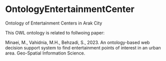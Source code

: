 # OntologyEntertainmentCenter
Ontology of Entertainment Centers in Arak City

This OWL ontology is related to follwoing paper:

Minaei, M., Vahidnia, M.H., Behzadi, S., 2023. An ontology-based web decision support system to find entertainment points of interest in an urban area. Geo-Spatial Information Science.
